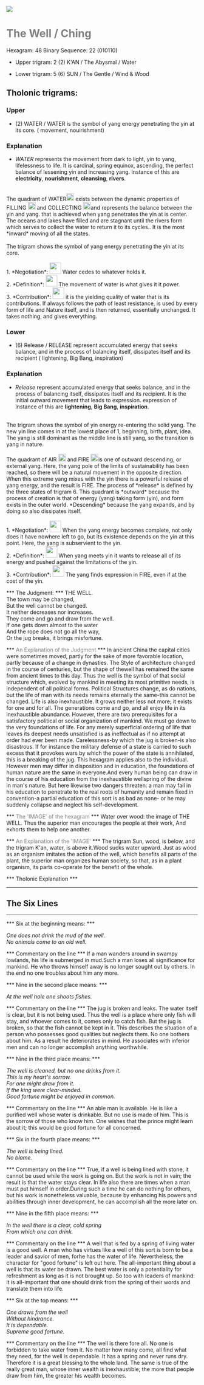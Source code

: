 

![](/assets/hexagram48.png)

# <span style="color:gray">The Well /  Ching </span>
Hexagram: 48
Binary Sequence: 22 (010110)

* Upper trigram: 2 (2) K'AN / The Abysmal / Water

* Lower trigram: 5 (6) SUN / The Gentle / Wind & Wood

## <span style="brown:gray">Tholonic trigrams: </span>

### <span style="brown:gray">Upper </span>

* (2) WATER / WATER is the symbol of yang energy penetrating the yin at its core.  ( movement, nouirishment)

### <span style="brown:gray">Explanation</span>

* *WATER* represents the movement from dark to light, yin to yang, lifelessness to life.  It is cardinal, spring equinox, ascending, the perfect balance of lessening yin and increasing yang. Instance of this are **electricity**, **nourishment**, **cleansing**, **rivers**.<br/>
<br/>
The quadrant of WATER<img src="../Images/bc/trigram-b02.png" style="width:20px"/> exists between the dynamic properties of FILLING <img src="../Images/bc/trigram-b01.png" style="width:20px"/> and COLLECTING <img src="../Images/bc/trigram-b03.png" style="width:20px"/>and represents the balance between the yin and yang. that is achieved when yang penetrates the yin at is center. The oceans and lakes have filled and are stagnant until the rivers form which serves to collect the water to return it to its cycles..  It is the most *inward* moving of all the states.<br/>
<br/>
The trigram shows the symbol of yang energy penetrating the yin at its core. <br/>
<br/>
1. *Negotiation*: <img src="../Images/bc/yin.png" style="width:30px"/> Water cedes to whatever holds it.<br/>
2. *Definition*: <img src="../Images/bc/yang.png" style="width:30px"/> The movement of water is what gives it it power.<br/>
3. *Contribution*: <img src="../Images/bc/yin.png" style="width:30px"/> it is the yielding quality of water that is its contributions. If always follows the path of least resistance, is used by every form of life and Nature itself, and is then returned, essentially unchanged. It takes nothing, and gives everything.

### <span style="brown:gray">Lower </span>

* (6) Release / RELEASE represent accumulated energy that seeks balance, and in the process of balancing itself, dissipates itself and its recipient ( lightening, Big Bang, inspiration)

### <span style="brown:gray">Explanation</span>

* *Release* represent accumulated energy that seeks balance, and in the process of balancing itself, dissipates itself and its recipient. It is the initial outward movement that leads to expression. expression of Instance of this are **lightening**, **Big Bang**, **inspiration**.<br/>
<br/>
The trigram shows the symbol of yin energy re-entering the solid yang. The new yin line comes in at the lowest place of 1, beginning, birth, plant, idea.  The yang is still dominant as the middle line is still yang, so the transition is yang in nature.<br/>
<br/>
The quadrant of AIR <img src="../Images/bc/trigram-b07.png" style="width:20px"/> and FIRE <img src="../Images/bc/trigram-b05.png" style="width:20px"/>is one of outward descending, or external yang. Here, the yang pole of the limits of sustainability has been reached, so there will be a natural movement in the opposite direction.  When this extreme yang mixes with the yin there is a powerful release of yang energy, and the result is FIRE.  The process of *release* is defined by the three states of trigram 6.  This quadrant is *outward* because the process of creation is that of energy (yang) taking form (yin), and form exists in the outer world.  *Descending* because the yang expands, and by doing so also dissipates itself.<br/>
<br/>
1. *Negotiation*: <img src="../Images/bc/yin.png" style="width:30px"/> When the yang energy becomes complete, not only does it have nowhere left to go, but its existence depends on the yin at this point.  Here, the yang is subservient to the yin.<br/>
2. *Definition*: <img src="../Images/bc/yang.png" style="width:30px"/> When yang meets yin it wants to release all of its energy and pushed against the limitations of the yin.<br/>
3. *Contribution*: <img src="../Images/bc/yang.png" style="width:30px"/> The yang finds expression in FIRE, even if at the cost of the yin.  <br/>




*** The Judgment: ***
THE WELL.<br/>
The town may be changed,<br/>
But the well cannot be changed.<br/>
It neither decreases nor increases.<br/>
They come and go and draw from the well.<br/>
If one gets down almost to the water<br/>
And the rope does not go all the way,<br/>
Or the jug breaks, it brings misfortune.


*** <span style="color:gray">An Explanation of the Judgment</span> ***
In ancient China the capital cities were sometimes moved, partly for the sake of more favorable location, partly because of a change in dynasties. The Style of architecture changed in the course of centuries, but the shape of thewell has remained the same from ancient times to this day. Thus the well is the symbol of that social structure which, evolved by mankind in meeting its most primitive needs, is independent of all political forms. Political Structures change, as do nations, but the life of man with its needs remains eternally the same-this cannot be changed. Life is also inexhaustible. It grows neither less not more; it exists for one and for all. The generations come and go, and all enjoy life in its inexhaustible abundance. However, there are two prerequisites for a satisfactory political or social organization of mankind. We must go down to the very foundations of life. For any merely superficial ordering of life that leaves its deepest needs unsatisfied is as ineffectual as if no attempt at order had ever been made. Carelessness-by which the jug is broken-is also disastrous. If for instance the military defense of a state is carried to such excess that it provokes wars by which the power of the state is annihilated, this is a breaking of the jug. This hexagram applies also to the individual. However men may differ in disposition and in education, the foundations of human nature are the same in everyone.And every human being can draw in the course of his education from the inexhaustible wellspring of the divine in man's nature. But here likewise two dangers threaten: a man may fail in his education to penetrate to the real roots of humanity and remain fixed in convention-a partial education of this sort is as bad as none- or he may suddenly collapse and neglect his self-development.

*** <span style="color:gray">The 'IMAGE' of the hexagram</span> ***
Water over wood: the image of THE WELL. Thus the superior man encourages the people at their work, And exhorts them to help one another.

*** <span style="color:gray">An Explanation of the 'IMAGE'</span> ***
The trigram Sun, wood, is below, and the trigram K'an, water, is above it.Wood sucks water upward. Just as wood as an organism imitates the action of the well, which benefits all parts of the plant, the superior man organizes human society, so that, as in a plant organism, its parts co-operate for the benefit of the whole.

*** <span style="brown:gray">Tholonic Explanation </span> ***





---
## The Six Lines ##
---
*** Six at the beginning means: ***

_One does not drink the mud of the well.<br/>
No animals come to an old well._

*** Commentary on the line ***
If a man wanders around in swampy lowlands, his life is submerged in mud.Such a man loses all significance for mankind. He who throws himself away is no longer sought out by others. In the end no one troubles about him any more.

*** Nine in the second place means: ***

_At the well hole one shoots fishes._

*** Commentary on the line ***
The jug is broken and leaks. The water itself is clear, but it is not being used. Thus the well is a place where only fish will stay, and whoever comes to it, comes only to catch fish. But the jug is broken, so that the fish cannot be kept in it. This describes the situation of a person who possesses good qualities but neglects them. No one bothers about him. As a result he deteriorates in mind. He associates with inferior men and can no longer accomplish anything worthwhile.

*** Nine in the third place means: ***

_The well is cleaned, but no one drinks from it.<br/>
This is my heart's sorrow.<br/>
For one might draw from it.<br/>
If the king were clear-minded.<br/>
Good fortune might be enjoyed in common._

*** Commentary on the line ***
An able man is available. He is like a purified well whose water is drinkable. But no use is made of him. This is the sorrow of those who know him. One wishes that the prince might learn about it; this would be good fortune for all concerned.

*** Six in the fourth place means: ***

_The well is being lined.<br/>
No blame._

*** Commentary on the line ***
True, if a well is being lined with stone, it cannot be used while the work is going on. But the work is not in vain; the result is that the water stays clear. In life also there are times when a man must put himself in order.During such a time he can do nothing for others, but his work is nonetheless valuable, because by enhancing his powers and abilities through inner development, he can accomplish all the more later on.

*** Nine in the fifth place means: ***

_In the well there is a clear, cold spring<br/>
From which one can drink._

*** Commentary on the line ***
A well that is fed by a spring of living water is a good well. A man who has virtues like a well of this sort is born to be a leader and savior of men, forhe has the water of life. Nevertheless, the character for "good fortune" is left out here. The all-important thing about a well is that its water be drawn. The best water is only a potentiality for refreshment as long as it is not brought up. So too with leaders of mankind: it is all-important that one should drink from the spring of their words and translate them into life.

*** Six at the top means: ***

_One draws from the well<br/>
Without hindrance.<br/>
It is dependable.<br/>
Supreme good fortune._

*** Commentary on the line ***
The well is there fore all. No one is forbidden to take water from it. No matter how many come, all find what they need, for the well is dependable. It has a spring and never runs dry. Therefore it is a great blessing to the whole land. The same is true of the really great man, whose inner wealth is inexhaustible; the more that people draw from him, the greater his wealth becomes.

